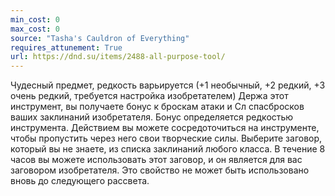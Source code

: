 ```yaml
---
min_cost: 0
max_cost: 0
source: "Tasha's Cauldron of Everything"
requires_attunement: True
url: https://dnd.su/items/2488-all-purpose-tool/
---
```


Чудесный предмет, редкость варьируется (+1 необычный, +2 редкий, +3 очень редкий, требуется настройка изобретателем)
Держа этот инструмент, вы получаете бонус к броскам атаки и Сл спасбросков ваших заклинаний изобретателя. Бонус определяется редкостью инструмента.
Действием вы можете сосредоточиться на инструменте, чтобы пропустить через него свои творческие силы. Выберите заговор, который вы не знаете, из списка заклинаний любого класса. В течение 8 часов вы можете использовать этот заговор, и он является для вас заговором изобретателя. Это свойство не может быть использовано вновь до следующего рассвета.